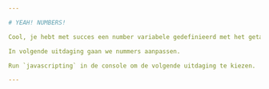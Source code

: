 ```yaml
---

# YEAH! NUMBERS!

Cool, je hebt met succes een number variabele gedefinieerd met het getal `123456789`.

In volgende uitdaging gaan we nummers aanpassen.

Run `javascripting` in de console om de volgende uitdaging te kiezen.

---
```

